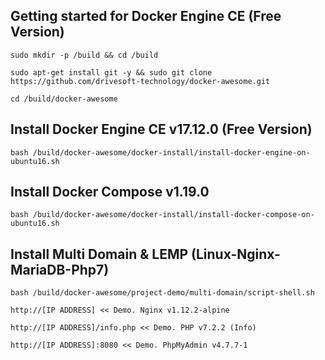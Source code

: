 Getting started for Docker Engine CE (Free Version)
---------------------------------------------------

```
sudo mkdir -p /build && cd /build

sudo apt-get install git -y && sudo git clone https://github.com/drivesoft-technology/docker-awesome.git

cd /build/docker-awesome
```


Install Docker Engine CE v17.12.0 (Free Version)
---------------------------------------------------

```
bash /build/docker-awesome/docker-install/install-docker-engine-on-ubuntu16.sh
```


Install Docker Compose v1.19.0
---------------------------------------------------

```
bash /build/docker-awesome/docker-install/install-docker-compose-on-ubuntu16.sh
```


Install Multi Domain & LEMP (Linux-Nginx-MariaDB-Php7)
---------------------------------------------------

```
bash /build/docker-awesome/project-demo/multi-domain/script-shell.sh
```

```
http://[IP ADDRESS] << Demo. Nginx v1.12.2-alpine

http://[IP ADDRESS]/info.php << Demo. PHP v7.2.2 (Info) 

http://[IP ADDRESS]:8080 << Demo. PhpMyAdmin v4.7.7-1
```
